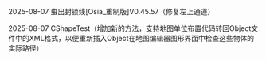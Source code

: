 2025-08-07 虫出封锁线[Osia_重制版]V0.45.57（修复左上通道）

2025-08-07 CShapeTest（增加新的方法，支持地图单位布置代码转回Object文件中的XML格式，以便重新插入Object在地图编辑器图形界面中检查这些物体的实际路径）
